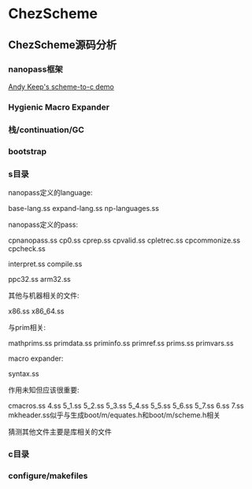 # ChezScheme

## ChezScheme源码分析

### nanopass框架
[Andy Keep's scheme-to-c demo](scheme-to-c.html)

### Hygienic Macro Expander

### 栈/continuation/GC

### bootstrap

### s目录

nanopass定义的language:

base-lang.ss
expand-lang.ss
np-languages.ss

nanopass定义的pass:

cpnanopass.ss
cp0.ss
cprep.ss
cpvalid.ss
cpletrec.ss
cpcommonize.ss
cpcheck.ss

interpret.ss
compile.ss

ppc32.ss
arm32.ss

其他与机器相关的文件:

x86.ss
x86_64.ss

与prim相关:

mathprims.ss
primdata.ss
priminfo.ss
primref.ss
prims.ss
primvars.ss

macro expander:

syntax.ss

作用未知但应该很重要:

cmacros.ss
4.ss
5_1.ss
5_2.ss
5_3.ss
5_4.ss
5_5.ss
5_6.ss
5_7.ss
6.ss
7.ss
mkheader.ss似乎与生成boot/m/equates.h和boot/m/scheme.h相关

猜测其他文件主要是库相关的文件

### c目录

### configure/makefiles
